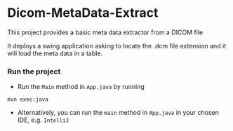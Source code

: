 # Dicom-MetaData-Extract

This project provides a basic meta data extractor from a DICOM file

It deploys a swing application asking to locate the .dcm file extension and it will load the meta data in a table.

### Run the project
- Run the `Main` method in `App.java` by running 
```
mvn exec:java
```
- Alternatively, you can run the `main` method in `App.java` in your chosen IDE, e.g. `IntelliJ`

